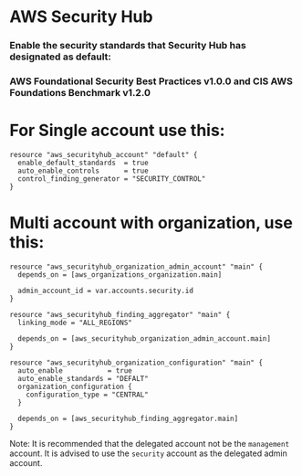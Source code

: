 # AWS Security Hub

### Enable the security standards that Security Hub has designated as default:
### AWS Foundational Security Best Practices v1.0.0 and CIS AWS Foundations Benchmark v1.2.0

# For Single account use this:

```hcl
resource "aws_securityhub_account" "default" {
  enable_default_standards  = true
  auto_enable_controls      = true
  control_finding_generator = "SECURITY_CONTROL"
}
```


# Multi account with organization, use this:

```hcl
resource "aws_securityhub_organization_admin_account" "main" {
  depends_on = [aws_organizations_organization.main]

  admin_account_id = var.accounts.security.id
}

resource "aws_securityhub_finding_aggregator" "main" {
  linking_mode = "ALL_REGIONS"

  depends_on = [aws_securityhub_organization_admin_account.main]
}

resource "aws_securityhub_organization_configuration" "main" {
  auto_enable           = true
  auto_enable_standards = "DEFALT"
  organization_configuration {
    configuration_type = "CENTRAL"
  }

  depends_on = [aws_securityhub_finding_aggregator.main]
}
```

Note: It is recommended that the delegated account not be the `management` account. It is advised to use the `security` account as the delegated admin account.
